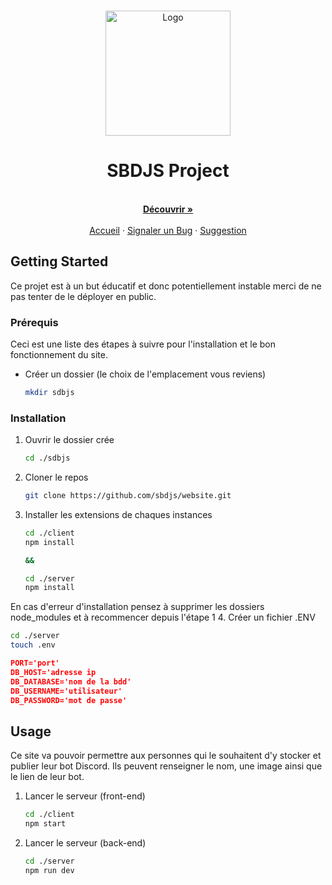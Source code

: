 <!-- PROJECT LOGO -->
<br />
<p align="center">
  <a href="#">
    <img src="https://cdn.discordapp.com/attachments/758780924833169418/900105439071576184/logo.png" alt="Logo" width="200" height="200">
  </a>

  <h1 align="center"><b>SBDJS Project</b></h1>

  <p align="center">
    <br />
    <a href="https://github.com/sbdjs/website"><strong>Découvrir »</strong></a>
    <br />
    <br />
    <a href="https://github.com/sbdjs/website">Accueil</a>
    ·
    <a href="https://github.com/sbdjs/website/issues">Signaler un Bug</a>
    ·
    <a href="https://github.com/sbdjs/website/issues">Suggestion</a>
  </p>
</p>

<!-- GETTING STARTED -->
## Getting Started

Ce projet est à un but éducatif et donc potentiellement instable merci de ne pas tenter de le déployer en public.

### Prérequis

Ceci est une liste des étapes à suivre pour l'installation et le bon fonctionnement du site.

* Créer un dossier (le choix de l'emplacement vous reviens)
  ```sh
  mkdir sdbjs
  ```
 
### Installation

1. Ouvrir le dossier crée
   ```sh
   cd ./sdbjs
   ```

2. Cloner le repos
   ```sh
   git clone https://github.com/sbdjs/website.git
   ```
3. Installer les extensions de chaques instances
   ```sh
   cd ./client
   npm install

   &&

   cd ./server
   npm install
   ```
En cas d'erreur d'installation pensez à supprimer les dossiers node_modules et à recommencer depuis l'étape 1
4. Créer un fichier .ENV
   ```sh
   cd ./server
   touch .env
   ```
   ```json
   PORT='port'
   DB_HOST='adresse ip
   DB_DATABASE='nom de la bdd'
   DB_USERNAME='utilisateur'
   DB_PASSWORD='mot de passe'
   ```

<!-- USAGE EXAMPLES -->
## Usage

Ce site va pouvoir permettre aux personnes qui le souhaitent d'y stocker et publier leur bot Discord.
Ils peuvent renseigner le nom, une image ainsi que le lien de leur bot.

1. Lancer le serveur (front-end)
   ```sh
   cd ./client
   npm start
   ```
2. Lancer le serveur (back-end)
   ```sh
   cd ./server
   npm run dev
   ```
